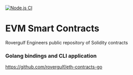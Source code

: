 [![Node.js CI](https://github.com/rovergulf/eth-contracts/actions/workflows/check.yml/badge.svg)](https://github.com/rovergulf/eth-contracts/actions/workflows/check.yml)

# EVM Smart Contracts

Rovergulf Engineers public repository of Solidity contracts

### Golang bindings and CLI application
https://github.com/rovergulf/eth-contracts-go

